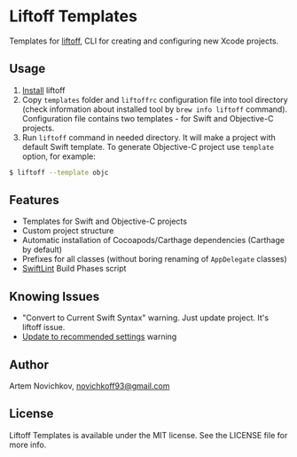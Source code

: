 # Liftoff Templates

Templates for [liftoff](https://github.com/thoughtbot/liftoff), CLI for creating and configuring new Xcode projects.

## Usage

1. [Install](https://github.com/thoughtbot/liftoff#installation) liftoff
2. Copy `templates` folder and `liftoffrc` configuration file into tool directory (check information about installed tool by `brew info liftoff` command). Configuration file contains two templates - for Swift and Objective-C projects. 
3. Run `liftoff` command in needed directory. It will make a project with default Swift template. To generate Objective-C project use `template` option, for example:
```bash
$ liftoff --template objc
```

## Features

- Templates for Swift and Objective-C projects
- Custom project structure
- Automatic installation of Cocoapods/Carthage dependencies (Carthage by default)
- Prefixes for all classes (without boring renaming of `AppDelegate` classes)
- [SwiftLint](https://github.com/realm/SwiftLint) Build Phases script

## Knowing Issues
- "Convert to Current Swift Syntax" warning. Just update project. It's liftoff issue.
- [Update to recommended settings](https://github.com/thoughtbot/liftoff/issues/266) warning

## Author

Artem Novichkov, novichkoff93@gmail.com

## License

Liftoff Templates is available under the MIT license. See the LICENSE file for more info.
